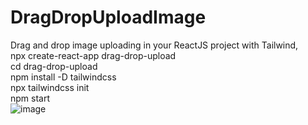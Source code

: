 # DragDropUploadImage<br/>
Drag and drop image uploading in your ReactJS project with Tailwind,<br/>
npx create-react-app drag-drop-upload<br/>
cd drag-drop-upload <br/>
npm install -D tailwindcss<br/>
npx tailwindcss init<br/>
npm start<br/>
![image](https://github.com/duyguakin/DragDropUploadImage/assets/84740266/20137d98-9d6c-4736-976a-029fbb2ea79a)
